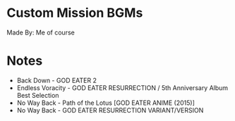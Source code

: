 # Custom Mission BGMs
Made By: Me of course

# Notes
- Back Down - GOD EATER 2
- Endless Voracity - GOD EATER RESURRECTION / 5th Anniversary Album Best Selection
- No Way Back - Path of the Lotus [GOD EATER ANIME (2015)]
- No Way Back - GOD EATER RESURRECTION VARIANT/VERSION